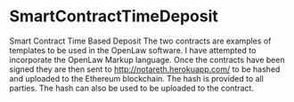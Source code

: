 # SmartContractTimeDeposit
Smart Contract Time Based Deposit
The two contracts are examples of templates to be used in the OpenLaw software. I have attempted to incorporate the OpenLaw Markup language.
Once the contracts have been signed they are then sent to http://notareth.herokuapp.com/ to be hashed and uploaded to the Ethereum blockchain. 
The hash is provided to all parties.
The hash can also be used to be uploaded to the contract.
